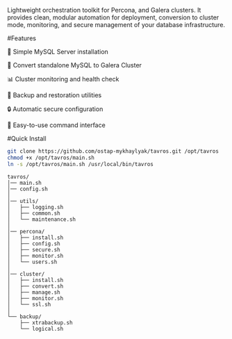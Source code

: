 Lightweight orchestration toolkit for Percona, and Galera clusters. It provides clean, modular automation for deployment, conversion to cluster mode, monitoring, and secure management of your database infrastructure.

#Features

🚀 Simple MySQL Server installation

🔄 Convert standalone MySQL to Galera Cluster

📊 Cluster monitoring and health check

💾 Backup and restoration utilities

🔒 Automatic secure configuration

🎯 Easy-to-use command interface

#Quick Install
```bash
git clone https://github.com/ostap-mykhaylyak/tavros.git /opt/tavros
chmod +x /opt/tavros/main.sh
ln -s /opt/tavros/main.sh /usr/local/bin/tavros
```

```
tavros/
│── main.sh
│── config.sh
│
│── utils/
│   ├── logging.sh
│   ├── common.sh
│   └── maintenance.sh
│
│── percona/
│   ├── install.sh
│   ├── config.sh
│   ├── secure.sh
│   ├── monitor.sh
│   └── users.sh
│
│── cluster/
│   ├── install.sh
│   ├── convert.sh
│   ├── manage.sh
│   ├── monitor.sh
│   └── ssl.sh
│
└── backup/
    ├── xtrabackup.sh
    └── logical.sh
```
